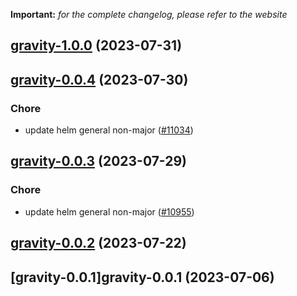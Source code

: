 **Important:**
*for the complete changelog, please refer to the website*













## [gravity-1.0.0](https://github.com/truecharts/charts/compare/gravity-0.0.4...gravity-1.0.0) (2023-07-31)




## [gravity-0.0.4](https://github.com/truecharts/charts/compare/gravity-0.0.3...gravity-0.0.4) (2023-07-30)

### Chore

- update helm general non-major ([#11034](https://github.com/truecharts/charts/issues/11034))
  
  


## [gravity-0.0.3](https://github.com/truecharts/charts/compare/gravity-0.0.2...gravity-0.0.3) (2023-07-29)

### Chore

- update helm general non-major ([#10955](https://github.com/truecharts/charts/issues/10955))
  
  


## [gravity-0.0.2](https://github.com/truecharts/charts/compare/gravity-0.0.1...gravity-0.0.2) (2023-07-22)




## [gravity-0.0.1]gravity-0.0.1 (2023-07-06)

